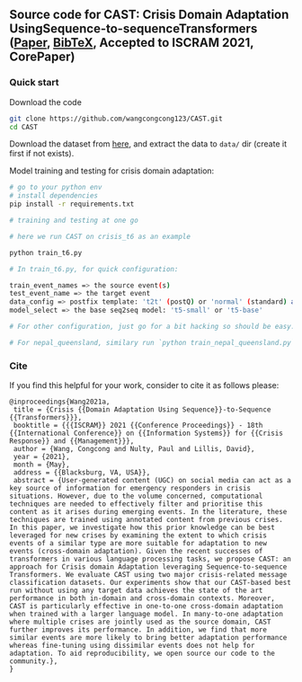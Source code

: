## Source code for CAST: Crisis Domain Adaptation UsingSequence-to-sequenceTransformers ([Paper](https://www.lill.is/site/pubs/Wang2021a.html), [BibTeX](https://www.lill.is/site/bibtex/Wang2021a.bibtex.txt), Accepted to ISCRAM 2021, CorePaper)

### Quick start

Download the code

```bash
git clone https://github.com/wangcongcong123/CAST.git
cd CAST
```
Download the dataset from [here](https://drive.google.com/file/d/1Rz15fOouD4jTOlkCl_YqDVyAfa9VIW7-/view?usp=sharing), and extract the data to `data/` dir (create it first if not exists).

Model training and testing for crisis domain adaptation:

```bash
# go to your python env
# install dependencies
pip install -r requirements.txt

# training and testing at one go

# here we run CAST on crisis_t6 as an example

python train_t6.py

# In train_t6.py, for quick configuration:

train_event_names => the source event(s)
test_event_name => the target event
data_config => postfix template: 't2t' (postQ) or 'normal' (standard) as described in the paper
model_select => the base seq2seq model: 't5-small' or 't5-base'

# For other configuration, just go for a bit hacking so should be easy.

# For nepal_queensland, similary run `python train_nepal_queensland.py`, go check and configure the script to reproduce the paper's results.

```

### Cite

If you find this helpful for your work, consider to cite it as follows please:
```
@inproceedings{Wang2021a,
 title = {Crisis {{Domain Adaptation Using Sequence}}-to-Sequence {{Transformers}}},
 booktitle = {{{ISCRAM}} 2021 {{Conference Proceedings}} - 18th {{International Conference}} on {{Information Systems}} for {{Crisis Response}} and {{Management}}},
 author = {Wang, Congcong and Nulty, Paul and Lillis, David},
 year = {2021},
 month = {May},
 address = {{Blacksburg, VA, USA}},
 abstract = {User-generated content (UGC) on social media can act as a key source of information for emergency responders in crisis situations. However, due to the volume concerned, computational techniques are needed to effectively filter and prioritise this content as it arises during emerging events. In the literature, these techniques are trained using annotated content from previous crises. In this paper, we investigate how this prior knowledge can be best leveraged for new crises by examining the extent to which crisis events of a similar type are more suitable for adaptation to new events (cross-domain adaptation). Given the recent successes of transformers in various language processing tasks, we propose CAST: an approach for Crisis domain Adaptation leveraging Sequence-to-sequence Transformers. We evaluate CAST using two major crisis-related message classification datasets. Our experiments show that our CAST-based best run without using any target data achieves the state of the art performance in both in-domain and cross-domain contexts. Moreover, CAST is particularly effective in one-to-one cross-domain adaptation when trained with a larger language model. In many-to-one adaptation where multiple crises are jointly used as the source domain, CAST further improves its performance. In addition, we find that more similar events are more likely to bring better adaptation performance whereas fine-tuning using dissimilar events does not help for adaptation. To aid reproducibility, we open source our code to the community.},
}
```
